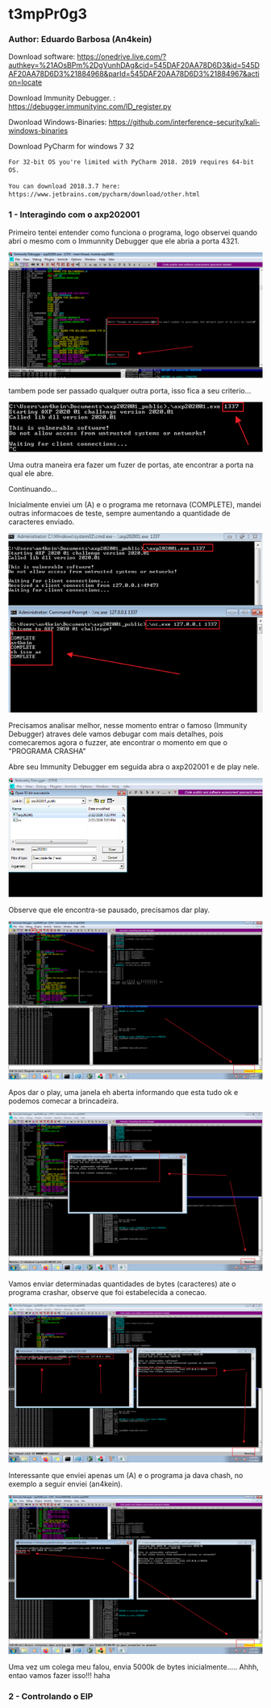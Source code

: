 # t3mpPr0g3

### Author: Eduardo Barbosa (An4kein)

Download software: https://onedrive.live.com/?authkey=%21AOsBPm%2DgVunhDAg&cid=545DAF20AA78D6D3&id=545DAF20AA78D6D3%21884968&parId=545DAF20AA78D6D3%21884967&action=locate

Download Immunity Debugger. : https://debugger.immunityinc.com/ID_register.py

Dwonload Windows-Binaries: https://github.com/interference-security/kali-windows-binaries

Download PyCharm for windows 7 32

```
For 32-bit OS you're limited with PyCharm 2018. 2019 requires 64-bit OS.

You can download 2018.3.7 here: https://www.jetbrains.com/pycharm/download/other.html
```

### 1 - Interagindo com o axp202001

Primeiro tentei entender como funciona o programa, logo observei quando abri o mesmo com o Immunnity Debugger que ele abria a porta 4321.

![initi_port](https://raw.githubusercontent.com/an4kein/t3mpPr0g3/master/images/init_port.png)

tambem pode ser passado qualquer outra porta, isso fica a seu criterio...

![otherport](https://raw.githubusercontent.com/an4kein/t3mpPr0g3/master/images/other_port.png)

Uma outra maneira era fazer um fuzer de portas, ate encontrar a porta na qual ele abre.

Continuando...

Inicialmente enviei um (A) e o programa me retornava (COMPLETE), mandei outras informacoes de teste, sempre aumentando a quantidade de caracteres enviado.

![interagindo](https://raw.githubusercontent.com/an4kein/t3mpPr0g3/master/images/2-interagindo.png)

Precisamos analisar melhor, nesse momento entrar o famoso (Immunity Debugger) atraves dele vamos debugar com mais detalhes, pois comecaremos agora o fuzzer, ate encontrar o momento em que o "PROGRAMA CRASHA"

Abre seu Immunity Debugger em seguida abra o axp202001 e de play nele.

![open_prog](https://raw.githubusercontent.com/an4kein/t3mpPr0g3/master/images/3-openprog.png)

Observe que ele encontra-se pausado, precisamos dar play.

![play_prog](https://raw.githubusercontent.com/an4kein/t3mpPr0g3/master/images/4-play_prog.png)

Apos dar o play, uma janela eh aberta informando que esta tudo ok e podemos comecar a brincadeira.

![executando](https://raw.githubusercontent.com/an4kein/t3mpPr0g3/master/images/5-executando.png)

Vamos enviar determinadas quantidades de bytes (caracteres) ate o programa crashar, observe que foi estabelecida a conecao.

![connect](https://raw.githubusercontent.com/an4kein/t3mpPr0g3/master/images/6-connect.png)

Interessante que enviei apenas um (A) e o programa ja dava chash, no exemplo a seguir enviei (an4kein). 

![crash_1](https://raw.githubusercontent.com/an4kein/t3mpPr0g3/master/images/7-crash-1.png)

Uma vez um colega meu falou, envia 5000k de bytes inicialmente..... Ahhh, entao vamos fazer isso!!! haha




### 2 - Controlando o EIP


